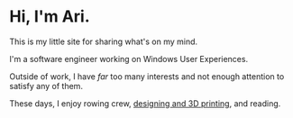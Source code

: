 # Hi, I'm Ari. 

This is my little site for sharing what's on my mind.

I'm a software engineer working on Windows User Experiences.

Outside of work, I have *far* too many interests and not enough attention to satisfy any of them.

These days, I enjoy rowing crew, [designing and 3D printing](https://www.thingiverse.com/ari_krumbein/designs), and reading.